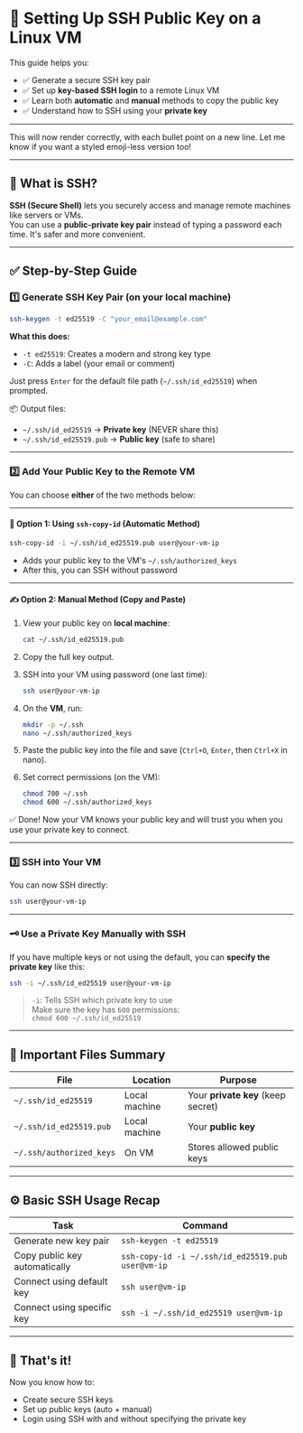 
# 🔐 Setting Up SSH Public Key on a Linux VM

This guide helps you:

- ✅ Generate a secure SSH key pair  
- ✅ Set up **key-based SSH login** to a remote Linux VM  
- ✅ Learn both **automatic** and **manual** methods to copy the public key  
- ✅ Understand how to SSH using your **private key**

---

This will now render correctly, with each bullet point on a new line. Let me know if you want a styled emoji-less version too!

---

## 🧠 What is SSH?

**SSH (Secure Shell)** lets you securely access and manage remote machines like servers or VMs.  
You can use a **public-private key pair** instead of typing a password each time. It's safer and more convenient.

---

## ✅ Step-by-Step Guide

### 1️⃣ Generate SSH Key Pair (on your local machine)

```bash
ssh-keygen -t ed25519 -C "your_email@example.com"
```

**What this does:**
- `-t ed25519`: Creates a modern and strong key type
- `-C`: Adds a label (your email or comment)

Just press `Enter` for the default file path (`~/.ssh/id_ed25519`) when prompted.

📦 Output files:
- `~/.ssh/id_ed25519` → **Private key** (NEVER share this)
- `~/.ssh/id_ed25519.pub` → **Public key** (safe to share)

---

### 2️⃣ Add Your Public Key to the Remote VM

You can choose **either** of the two methods below:

---

#### 🔁 Option 1: Using `ssh-copy-id` (Automatic Method)

```bash
ssh-copy-id -i ~/.ssh/id_ed25519.pub user@your-vm-ip
```

- Adds your public key to the VM's `~/.ssh/authorized_keys`
- After this, you can SSH without password

---

#### ✍️ Option 2: Manual Method (Copy and Paste)

1. View your public key on **local machine**:

    ```bash
    cat ~/.ssh/id_ed25519.pub
    ```

2. Copy the full key output.

3. SSH into your VM using password (one last time):

    ```bash
    ssh user@your-vm-ip
    ```

4. On the **VM**, run:

    ```bash
    mkdir -p ~/.ssh
    nano ~/.ssh/authorized_keys
    ```

5. Paste the public key into the file and save (`Ctrl+O`, `Enter`, then `Ctrl+X` in nano).

6. Set correct permissions (on the VM):

    ```bash
    chmod 700 ~/.ssh
    chmod 600 ~/.ssh/authorized_keys
    ```

✅ Done! Now your VM knows your public key and will trust you when you use your private key to connect.

---

### 3️⃣ SSH into Your VM

You can now SSH directly:

```bash
ssh user@your-vm-ip
```

---

### 🗝️ Use a Private Key Manually with SSH

If you have multiple keys or not using the default, you can **specify the private key** like this:

```bash
ssh -i ~/.ssh/id_ed25519 user@your-vm-ip
```

> `-i`: Tells SSH which private key to use  
> Make sure the key has `600` permissions:  
> `chmod 600 ~/.ssh/id_ed25519`

---

## 📂 Important Files Summary

| File | Location | Purpose |
|------|----------|---------|
| `~/.ssh/id_ed25519` | Local machine | Your **private key** (keep secret) |
| `~/.ssh/id_ed25519.pub` | Local machine | Your **public key** |
| `~/.ssh/authorized_keys` | On VM | Stores allowed public keys |

---

## ⚙️ Basic SSH Usage Recap

| Task | Command |
|------|---------|
| Generate new key pair | `ssh-keygen -t ed25519` |
| Copy public key automatically | `ssh-copy-id -i ~/.ssh/id_ed25519.pub user@vm-ip` |
| Connect using default key | `ssh user@vm-ip` |
| Connect using specific key | `ssh -i ~/.ssh/id_ed25519 user@vm-ip` |

---

## 🙌 That's it!

Now you know how to:
- Create secure SSH keys
- Set up public keys (auto + manual)
- Login using SSH with and without specifying the private key

